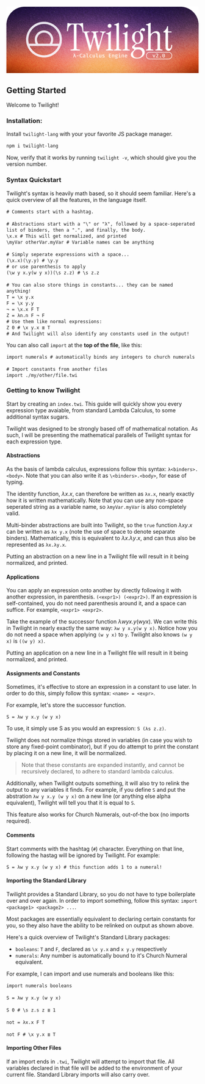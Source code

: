 ![Twilight Banner](./assets/banner.png)

## Getting Started

Welcome to Twilight!

### Installation:

Install `twilight-lang` with your your favorite JS package manager.

```bash
npm i twilight-lang
```

Now, verify that it works by running `twilight -v`, which should give you the version number.

### Syntax Quickstart

Twilight's syntax is heavily math based, so it should seem familiar. Here's a quick overview of all the features, in the language itself.

```
# Comments start with a hashtag.

# Abstractions start with a "\" or "λ", followed by a space-seperated list of binders, then a ".", and finally, the body.
\x.x # This will get normalized, and printed
\myVar otherVar.myVar # Variable names can be anything

# Simply seperate expressions with a space...
(\x.x)(\y.y) # \y.y
# or use parenthesis to apply
(\w y x.y(w y x))(\s z.z) # \s z.z

# You can also store things in constants... they can be named anything!
T = \x y.x
F = \x y.y
¬ = \x.x F T
Z = λn.n F ¬ F
# Use them like normal expressions:
Z 0 # \x y.x ≣ T
# And Twilight will also identify any constants used in the output!
```

You can also call `import` at the **top of the file**, like this:
```
import numerals # automatically binds any integers to church numerals

# Import constants from another files
import ./my/other/file.twi
```

### Getting to know Twilight

Start by creating an `index.twi`. This guide will quickly show you every expression type avaiable, from standard Lambda Calculus, to some additional syntax sugars.

Twilight was designed to be strongly based off of mathematical notation. As such, I will be presenting the mathematical parallels of Twilight syntax for each expression type.

#### Abstractions

As the basis of lambda calculus, expressions follow this syntax: `λ<binders>.<body>`. Note that you can also write it as `\<binders>.<body>`, for ease of typing.

The identity function, $\lambda x.x$, can therefore be written as `λx.x`, nearly exactly how it is written mathematically. Note that you can use any non-space seperated string as a variable name, so `λmyVar.myVar` is also completely valid.

Multi-binder abstractions are built into Twilight, so the `true` function $\lambda x y.x$ can be written as `λx y.x` (note the use of space to denote separate binders). Mathematically, this is equivalent to $\lambda x.\lambda y.x$, and can thus also be represented as `λx.λy.x`.

Putting an abstraction on a new line in a Twilight file will result in it being normalized, and printed.

#### Applications

You can apply an expression onto another by directly following it with another expression, in parenthesis. `(<expr1>) (<expr2>)`. If an expression is self-contained, you do not need parenthesis around it, and a space can suffice. For example, `<expr1> <expr2>`.

Take the example of the successor function $\lambda w y x.y (w y x)$. We can write this in Twilight in nearly exactly the same way: `λw y x.y(w y x)`. Notice how you do not need a space when applying `(w y x)` to `y`. Twilight also knows `(w y x)` is `((w y) x)`.

Putting an application on a new line in a Twilight file will result in it being normalized, and printed.

#### Assignments and Constants

Sometimes, it's effective to store an expression in a constant to use later. In order to do this, simply follow this syntax: `<name> = <expr>`.

For example, let's store the successor function.
```
S = λw y x.y (w y x)
```

To use, it simply use S as you would an expression: `S (λs z.z)`.

Twilight does not normalize things stored in variables (in case you wish to store any fixed-point combinator), but if you do attempt to print the constant by placing it on a new line, it will be normalized.

> Note that these constants are expanded instantly, and cannot be recursively declared, to adhere to standard lambda calculus.

Additionally, when Twilight outputs something, it will also try to relink the output to any variables it finds. For example, if you define `S` and put the abstration `λw y x.y (w y x)` on a new line (or anything else alpha equivalent), Twilight will tell you that it is equal to `S`.

This feature also works for Church Numerals, out-of-the box (no imports required).

#### Comments

Start comments with the hashtag (`#`) character. Everything on that line, following the hastag will be ignored by Twilight. For example:

```
S = λw y x.y (w y x) # this function adds 1 to a numeral!
```

#### Importing the Standard Library

Twilight provides a Standard Library, so you do not have to type boilerplate over and over again. In order to import something, follow this syntax: `import <package1> <package2> ...`.

Most packages are essentially equivalent to declaring certain constants for you, so they also have the ability to be relinked on output as shown above.

Here's a quick overview of Twilight's Standard Library packages:

- `booleans`: `T` and `F`, declared as `\x y.x` and `x y.y` respectively
- `numerals`: Any number is automatically bound to it's Church Numeral equivalent.

For example, I can import and use numerals and booleans like this:
```
import numerals booleans

S = λw y x.y (w y x)

S 0 # \s z.s z ≣ 1

not = λx.x F T

not F # \x y.x ≣ T
```

#### Importing Other Files

If an import ends in `.twi`, Twilight will attempt to import that file. All variables declared in that file will be added to the environment of your current file. Standard Library imports will also carry over.